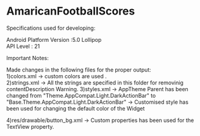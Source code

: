 # AmaricanFootballScores

Specifications used for developing:<br />

Android Platform Version :5.0 Lollipop <br />
API Level : 21 <br />

Important Notes:<br />

Made changes in the following files for the proper output:<br />
1)colors.xml -> custom colors are used .<br />
2)strings.xml -> All the strings are specified in this folder for removinig contentDescription Warning.
3)styles.xml -> AppTheme Parent has been changed from "Theme.AppCompat.Light.DarkActionBar" to "Base.Theme.AppCompat.Light.DarkActionBar"
             -> Customised style has been used for changing the default color of the Widget 
             
4)res/drawable/button_bg.xml -> Custom properties has been used for the TextView property.

